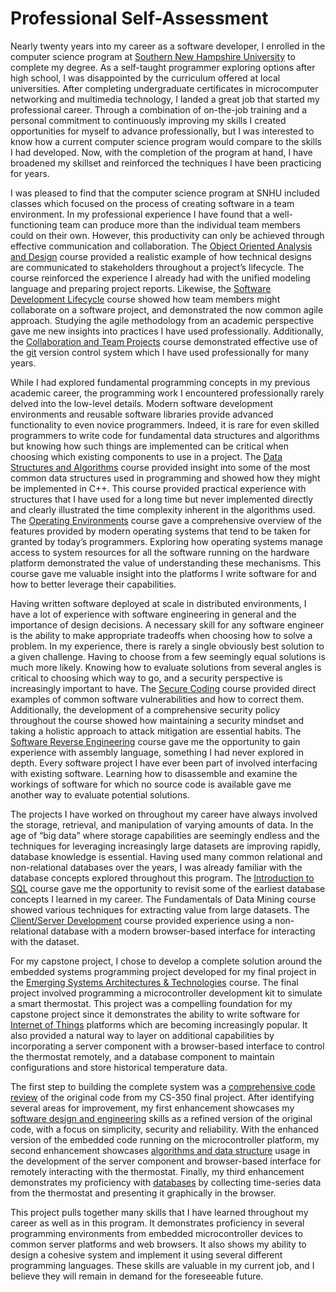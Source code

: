 # Professional Self-Assessment
Nearly twenty years into my career as a software developer, I enrolled in the computer science program at [Southern New Hampshire University](https://www.snhu.edu) to complete my degree. As a self-taught programmer exploring options after high school, I was disappointed by the curriculum offered at local universities. After completing undergraduate certificates in microcomputer networking and multimedia technology, I landed a great job that started my professional career. Through a combination of on-the-job training and a personal commitment to continuously improving my skills I created opportunities for myself to advance professionally, but I was interested to know how a current computer science program would compare to the skills I had developed. Now, with the completion of the program at hand, I have broadened my skillset and reinforced the techniques I have been practicing for years.

I was pleased to find that the computer science program at SNHU included classes which focused on the process of creating software in a team environment. In my professional experience I have found that a well-functioning team can produce more than the individual team members could on their own. However, this productivity can only be achieved through effective communication and collaboration. The [Object Oriented Analysis and Design](https://www.snhu.edu/admission/academic-catalogs/coce-catalog#/courses/Nk8AqlUYx?bc=true&bcCurrent=Object%20Oriented%20Analysis%20and%20Design&bcGroup=Information%20Technology&bcItemType=Courses) course provided a realistic example of how technical designs are communicated to stakeholders throughout a project’s lifecycle. The course reinforced the experience I already had with the unified modeling language and preparing project reports. Likewise, the [Software Development Lifecycle](https://www.snhu.edu/admission/academic-catalogs/coce-catalog#/courses/E1IDtpBYx?bc=true&bcCurrent=Software%20Development%20Lifecycle&bcGroup=Computer%20Science&bcItemType=Courses) course showed how team members might collaborate on a software project, and demonstrated the now common agile approach. Studying the agile methodology from an academic perspective gave me new insights into practices I have used professionally. Additionally, the [Collaboration and Team Projects](https://www.snhu.edu/admission/academic-catalogs/coce-catalog#/courses/V1zDt6rte?bc=true&bcCurrent=Collaboration%20and%20Team%20Projects&bcGroup=Computer%20Science&bcItemType=Courses) course demonstrated effective use of the [git](https://git-scm.com/) version control system which I have used professionally for many years.

While I had explored fundamental programming concepts in my previous academic career, the programming work I encountered professionally rarely delved into the low-level details. Modern software development environments and reusable software libraries provide advanced functionality to even novice programmers. Indeed, it is rare for even skilled programmers to write code for fundamental data structures and algorithms but knowing how such things are implemented can be critical when choosing which existing components to use in a project. The [Data Structures and Algorithms](https://www.snhu.edu/admission/academic-catalogs/coce-catalog#/courses/VJfKvhVU-?bc=true&bcCurrent=Data%20Structures%20and%20Algorithms&bcGroup=Computer%20Science&bcItemType=Courses) course provided insight into some of the most common data structures used in programming and showed how they might be implemented in C++. This course provided practical experience with structures that I have used for a long time but never implemented directly and clearly illustrated the time complexity inherent in the algorithms used. The [Operating Environments](https://www.snhu.edu/admission/academic-catalogs/coce-catalog#/courses/Hy78FU0wg?bc=true&bcCurrent=Operating%20Environments&bcGroup=Information%20Technology&bcItemType=Courses) course gave a comprehensive overview of the features provided by modern operating systems that tend to be taken for granted by today’s programmers. Exploring how operating systems manage access to system resources for all the software running on the hardware platform demonstrated the value of understanding these mechanisms. This course gave me valuable insight into the platforms I write software for and how to better leverage their capabilities.

Having written software deployed at scale in distributed environments, I have a lot of experience with software engineering in general and the importance of design decisions. A necessary skill for any software engineer is the ability to make appropriate tradeoffs when choosing how to solve a problem. In my experience, there is rarely a single obviously best solution to a given challenge. Having to choose from a few seemingly equal solutions is much more likely. Knowing how to evaluate solutions from several angles is critical to choosing which way to go, and a security perspective is increasingly important to have. The [Secure Coding](https://www.snhu.edu/admission/academic-catalogs/coce-catalog#/courses/E1IFt6HYl?bc=true&bcCurrent=Secure%20Coding&bcGroup=Computer%20Science&bcItemType=Courses) course provided direct examples of common software vulnerabilities and how to correct them. Additionally, the development of a comprehensive security policy throughout the course showed how maintaining a security mindset and taking a holistic approach to attack mitigation are essential habits. The [Software Reverse Engineering](https://www.snhu.edu/admission/academic-catalogs/coce-catalog#/courses/Ek4iYaSYl?bc=true&bcCurrent=Software%20Reverse%20Engineering&bcGroup=Computer%20Science&bcItemType=Courses) course gave me the opportunity to gain experience with assembly language, something I had never explored in depth. Every software project I have ever been part of involved interfacing with existing software. Learning how to disassemble and examine the workings of software for which no source code is available gave me another way to evaluate potential solutions.

The projects I have worked on throughout my career have always involved the storage, retrieval, and manipulation of varying amounts of data. In the age of “big data” where storage capabilities are seemingly endless and the techniques for leveraging increasingly large datasets are improving rapidly, database knowledge is essential. Having used many common relational and non-relational databases over the years, I was already familiar with the database concepts explored throughout this program. The [Introduction to SQL](https://www.snhu.edu/admission/academic-catalogs/coce-catalog#/courses/4JP6YpBYg?bc=true&bcCurrent=Introduction%20to%20Structured%20Database%20Environments&bcGroup=Database%20Administration&bcItemType=Courses) course gave me the opportunity to revisit some of the earliest database concepts I learned in my career. The Fundamentals of Data Mining course showed various techniques for extracting value from large datasets. The [Client/Server Development](https://www.snhu.edu/admission/academic-catalogs/coce-catalog#/courses/4JehD2VIZ?bc=true&bcCurrent=Client%2FServer%20Development&bcGroup=Computer%20Science&bcItemType=Courses) course provided experience using a non-relational database with a modern browser-based interface for interacting with the dataset.

For my capstone project, I chose to develop a complete solution around the embedded systems programming project developed for my final project in the [Emerging Systems Architectures & Technologies](https://www.snhu.edu/admission/academic-catalogs/coce-catalog#/courses/4yVDYpSYe?bc=true&bcCurrent=Emerging%20Systems%20Architectures%20%26%20Technologies&bcGroup=Computer%20Science&bcItemType=Courses) course. The final project involved programming a microcontroller development kit to simulate a smart thermostat. This project was a compelling foundation for my capstone project since it demonstrates the ability to write software for [Internet of Things](https://www.zdnet.com/article/what-is-the-internet-of-things-everything-you-need-to-know-about-the-iot-right-now/) platforms which are becoming increasingly popular. It also provided a natural way to layer on additional capabilities by incorporating a server component with a browser-based interface to control the thermostat remotely, and a database component to maintain configurations and store historical temperature data.

The first step to building the complete system was a [comprehensive code review](./code-review) of the original code from my CS-350 final project. After identifying several areas for improvement, my first enhancement showcases my [software design and engineering](./software-design-and-engineering) skills as a refined version of the original code, with a focus on simplicity, security and reliability. With the enhanced version of the embedded code running on the microcontroller platform, my second enhancement showcases [algorithms and data structure](./algorithms-and-data-structure) usage in the development of the server component and browser-based interface for remotely interacting with the thermostat. Finally, my third enhancement demonstrates my proficiency with [databases](./databases) by collecting time-series data from the thermostat and presenting it graphically in the browser.

This project pulls together many skills that I have learned throughout my career as well as in this program. It demonstrates proficiency in several programming environments from embedded microcontroller devices to common server platforms and web browsers. It also shows my ability to design a cohesive system and implement it using several different programming languages. These skills are valuable in my current job, and I believe they will remain in demand for the foreseeable future.
